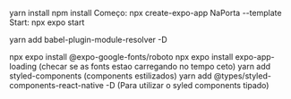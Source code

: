 yarn install
npm install
Começo: npx create-expo-app NaPorta --template 
Start: npx expo start

yarn add babel-plugin-module-resolver -D

npx expo install @expo-google-fonts/roboto
npx expo install expo-app-loading (checar se as fonts estao carregando no tempo ceto)
yarn add styled-components (components estilizados)
yarn add @types/styled-components-react-native -D (Para utilizar o syled components tipado)